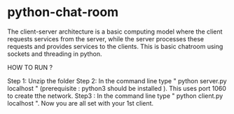 # python-chat-room

The client-server architecture is a basic computing model where the client requests services from the server, while the server processes these requests and provides services to the clients.
This is basic chatroom using sockets and threading in python. 


HOW TO RUN ?

Step 1: Unzip the folder 
Step 2: In the command line type " python server.py localhost " (prerequisite : python3 should be installed ). This uses port 1060 to create tthe network.
Step3 : In the command line type " python client.py localhost ".
Now you are all set with your 1st client. 
